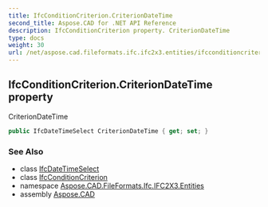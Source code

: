 ```yaml
---
title: IfcConditionCriterion.CriterionDateTime
second_title: Aspose.CAD for .NET API Reference
description: IfcConditionCriterion property. CriterionDateTime
type: docs
weight: 30
url: /net/aspose.cad.fileformats.ifc.ifc2x3.entities/ifcconditioncriterion/criteriondatetime/
---
```

## IfcConditionCriterion.CriterionDateTime property

CriterionDateTime

```csharp
public IfcDateTimeSelect CriterionDateTime { get; set; }
```

### See Also

* class [IfcDateTimeSelect](../../../aspose.cad.fileformats.ifc.ifc2x3.types/ifcdatetimeselect/)
* class [IfcConditionCriterion](../)
* namespace [Aspose.CAD.FileFormats.Ifc.IFC2X3.Entities](../../ifcconditioncriterion/)
* assembly [Aspose.CAD](../../../)



